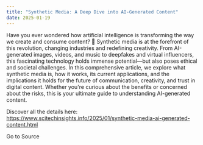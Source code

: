 ```yaml
---
title: "Synthetic Media: A Deep Dive into AI-Generated Content"
date: 2025-01-19
---
```


Have you ever wondered how artificial intelligence is transforming the way we create and consume content? 🤔 Synthetic media is at the forefront of this revolution, changing industries and redefining creativity. From AI-generated images, videos, and music to deepfakes and virtual influencers, this fascinating technology holds immense potential—but also poses ethical and societal challenges. In this comprehensive article, we explore what synthetic media is, how it works, its current applications, and the implications it holds for the future of communication, creativity, and trust in digital content. Whether you're curious about the benefits or concerned about the risks, this is your ultimate guide to understanding AI-generated content.

Discover all the details here:  
https://www.scitechinsights.info/2025/01/synthetic-media-ai-generated-content.html

Go to Source
